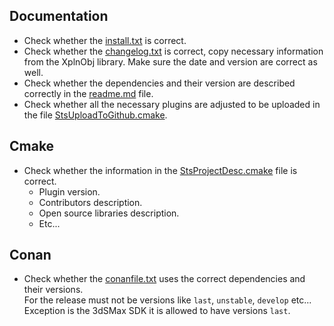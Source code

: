 ## Documentation
- Check whether the [install.txt](install.txt) is correct.
- Check whether the [changelog.txt](changelog.txt) is correct, copy necessary information from the XplnObj library. Make sure the date and version are correct as well.
- Check whether the dependencies and their version are described correctly in the [readme.md](../readme.md) file. 
- Check whether all the necessary plugins are adjusted to be uploaded in the file [StsUploadToGithub.cmake](../cmake/StsUploadToGithub.cmake). 

## Cmake
- Check whether the information in the [StsProjectDesc.cmake](../cmake/StsProjectDesc.cmake) file is correct.
  - Plugin version.
  - Contributors description.
  - Open source libraries description.
  - Etc...

## Conan
- Check whether the [conanfile.txt](../conanfile.txt) uses the correct dependencies and their versions.  
  For the release must not be versions like `last`, `unstable`, `develop` etc...  
  Exception is the 3dSMax SDK it is allowed to have versions `last`.
